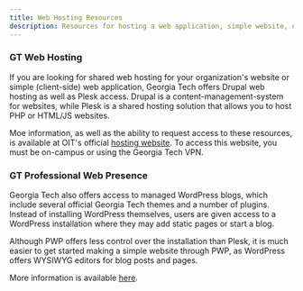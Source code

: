 ```yaml
---
title: Web Hosting Resources
description: Resources for hosting a web application, simple website, or blog.
---
```


### GT Web Hosting
If you are looking for shared web hosting for your organization's website or simple (client-side) web application, Georgia Tech offers Drupal web hosting as well as Plesk access. Drupal is a content-management-system for websites, while Plesk is a shared hosting solution that allows you to host PHP or HTML/JS websites.

Moe information, as well as the ability to request access to these resources, is available at OIT's official [hosting website](https://hosting.gatech.edu/). To access this website, you must be on-campus or using the Georgia Tech VPN.

### GT Professional Web Presence
Georgia Tech also offers access to managed WordPress blogs, which include several official Georgia Tech themes and a number of plugins. Instead of installing WordPress themselves, users are given access to a WordPress installation where they may add static pages or start a blog.

Although PWP offers less control over the installation than Plesk, it is much easier to get started making a simple website through PWP, as WordPress offers WYSIWYG editors for blog posts and pages.

More information is available [here](http://pwp.gatech.edu/).